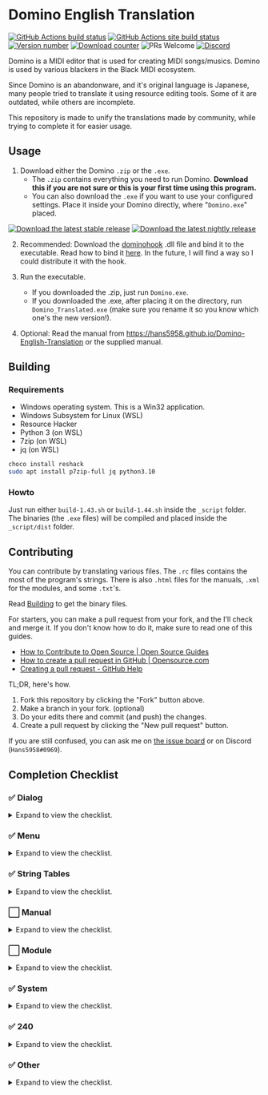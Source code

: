 
# Domino English Translation

<a href="https://github.com/Hans5958/Domino-English-Translation/actions/"><img src="https://img.shields.io/github/workflow/status/Hans5958/Domino-English-Translation/Deploy?style=flat-square" alt="GitHub Actions build status"></a> <a href="https://github.com/Hans5958/Domino-English-Translation/actions/"><img src="https://img.shields.io/github/workflow/status/Hans5958/Domino-English-Translation/Site Deployment?style=flat-square&label=site" alt="GitHub Actions site build status"></a> <a href="https://github.com/Hans5958/Domino-English-Translation/releases/"><img src="https://img.shields.io/github/v/release/Hans5958/Domino-English-Translation?style=flat-square" alt="Version number"></a> <a href="https://github.com/Hans5958/Domino-English-Translation/releases/"><img src="https://img.shields.io/github/downloads/Hans5958/Domino-English-Translation/total.svg?style=flat-square" alt="Download counter"></a> <img src="https://img.shields.io/badge/PRs-welcome-brightgreen.svg?style=flat-square" alt="PRs Welcome"> <a href="https://discord.gg/s42aft8"><img src="https://img.shields.io/discord/139268201803546624.svg?color=7289DA&style=flat-square" alt="Discord"></a>

Domino is a MIDI editor that is used for creating MIDI songs/musics. Domino is used by various blackers in the Black MIDI ecosystem.

Since Domino is an abandonware, and it's original language is Japanese, many people tried to translate it using resource editing tools. Some of it are outdated, while others are incomplete.

This repository is made to unify the translations made by community, while trying to complete it for easier usage.

## Usage

1. Download either the Domino `.zip` or the `.exe`.  
	- The `.zip` contains everything you need to run Domino. __Download this if you are not sure or this is your first time using this program.__  
	- You can also download the `.exe` if you want to use your configured settings. Place it inside your Domino directly, where "`Domino.exe`" placed.

<a href="https://github.com/Hans5958/Domino-English-Translation/releases/latest"><img src="https://img.shields.io/github/v/release/Hans5958/Domino-English-Translation?label=download&style=flat-square" alt="Download the latest stable release"></a> <a href="https://github.com/Hans5958/Domino-English-Translation/releases"><img src="https://img.shields.io/github/v/release/Hans5958/Domino-English-Translation?include_prereleases&label=download&style=flat-square" alt="Download the latest nightly release"></a>

2. Recommended: Download the [dominohook](https://github.com/khang06/dominohook/releases) .dll file and bind it to the executable.
   Read how to bind it [here](https://github.com/khang06/dominohook/blob/master/README.md#usage). In the future, I will find a way so I could distribute it with the hook.

3. Run the executable.
	- If you downloaded the .zip, just run `Domino.exe`.
	- If you downloaded the .exe, after placing it on the directory, run `Domino_Translated.exe` (make sure you rename it so you know which one's the new version!).

4. Optional: Read the manual from https://hans5958.github.io/Domino-English-Translation or the supplied manual.

## Building

### Requirements

- Windows operating system. This is a Win32 application.
- Windows Subsystem for Linux (WSL)
- Resource Hacker
- Python 3 (on WSL)
- 7zip (on WSL)
- jq (on WSL)

```bash
choco install reshack
sudo apt install p7zip-full jq python3.10
```

### Howto

Just run either `build-1.43.sh` or `build-1.44.sh` inside the `_script` folder. The binaries (the `.exe` files) will be compiled and placed inside the `_script/dist` folder.

## Contributing

You can contribute by translating various files. The `.rc` files contains the most of the program's strings. There is also `.html` files for the manuals, `.xml` for the modules, and some `.txt`'s.

Read [Building](#building) to get the binary files.

For starters, you can make a pull request from your fork, and the I'll check and merge it. If you don't know how to do it, make sure to read one of this guides.
- [How to Contribute to Open Source | Open Source Guides](https://opensource.guide/how-to-contribute/#opening-a-pull-request)
- [How to create a pull request in GitHub | Opensource.com](https://opensource.com/article/19/7/create-pull-request-github)
- [Creating a pull request - GitHub Help](https://help.github.com/en/github/collaborating-with-issues-and-pull-requests/creating-a-pull-request)

TL;DR, here's how.
1. Fork this repository by clicking the "Fork" button above.
2. Make a branch in your fork. (optional)
3. Do your edits there and commit (and push) the changes.
4. Create a pull request by clicking the "New pull request" button.

If you are still confused, you can ask me on [the issue board](https://github.com/Hans5958/Domino-English-Translation/issues) or on Discord (`Hans5958#0969`). 
<!-- You can contribute by following these steps.

1. Fork the master repository.  
You can do this by visit [the repository](https://github.com/Hans5958/Domino-English-Translation/) and click the "Fork" button.

2. Do the edits on the forked repository.  
After you forked the repository, you can edit whatever you want. Don't forget to commit it, of course.

3. Create a pull request.  
After that, you can create a pull request by clicking the "New pull request" button. Follow the steps and we will review it. -->

## Completion Checklist

### ✅ Dialog

<details><summary>Expand to view the checklist.</summary>

- [x] 100
- [x] 131
- [x] 132
- [x] 133
- [x] 134
- [x] 135
- [x] 136
- [x] 137
- [x] 138
- [x] 139
- [x] 144
- [x] 145
- [x] 146
- [x] 148
- [x] 149
- [x] 150
- [x] 151
- [x] 152
- [x] 153
- [x] 154
- [x] 155
- [x] 156
- [x] 157
- [x] 158
- [x] 159
- [x] 160
- [x] 161
- [x] 162
- [x] 163
- [x] 164
- [x] 165
- [x] 166
- [x] 167
- [x] 168
- [x] 169
- [x] 170
- [x] 171
- [x] 172
- [x] 173
- [x] 174
- [x] 187
- [x] 188
- [x] 213
- [x] 216
- [x] 217
- [x] 219
- [x] 240
- [x] 266
- [x] 267
- [x] 268
- [x] 269
- [x] 270
- [x] 272
- [x] 273
- [x] 275
- [x] 276
- [x] 277
- [x] 278
- [x] 279
- [x] 280
- [x] 281
- [x] 282
- [x] 283
- [x] 284
- [x] 285
- [x] 286
- [x] 288
- [x] 289
- [x] 290
- [x] 291
- [x] 292
- [x] 293
- [x] 294
- [x] 295
- [x] 296
- [x] 297
- [x] 298
- [x] 299
- [x] 300
- [x] 301
- [x] 302
- [x] 303
- [x] 304
- [x] 305
- [x] 306
- [x] 307
- [x] 308
- [x] 309
- [x] 310
- [x] 311
- [x] 312
- [x] 313
- [x] 314
- [x] 315
- [x] 316
- [x] 317
- [x] 318
- [x] 319
- [x] 320
- [x] 321
- [x] 322
- [x] 323
- [x] 324
- [x] 325
- [x] 326
- [x] 327

</details>

### ✅ Menu

<details><summary>Expand to view the checklist.</summary>

- [x] 128
- [x] 130

</details>

### ✅ String Tables

<details><summary>Expand to view the checklist.</summary>

- [x] 1
- [x] 2
- [x] 3
- [x] 4
- [x] 5
- [x] 6
- [x] 7
- [x] 8
- [x] 9
- [x] 10
- [x] 11
- [x] 12
- [x] 13
- [x] 14
- [x] 15
- [x] 16
- [x] 17
- [x] 18
- [x] 19
- [x] 20
- [x] 21
- [x] 22
- [x] 23
- [x] 24
- [x] 25
- [x] 26
- [x] 27
- [x] 28
- [x] 29
- [x] 30
- [x] 31
- [x] 32
- [x] 33
- [x] 34
- [x] 35
- [x] 36
- [x] 37
- [x] 38
- [x] 39
- [x] 40
- [x] 41
- [x] 42
- [x] 43
- [x] 44
- [x] 45
- [x] 46
- [x] 47
- [x] 48
- [x] 49
- [x] 50
- [x] 51
- [x] 52
- [x] 53

</details>

### ⬜️ Manual

<details><summary>Expand to view the checklist.</summary>

- [x] Index (index.html)
- [x] Installation (install.html)
	- [x] System Requirements
	- [x] License
	- [x] Installing
	- [x] Updating
	- [x] Uninstalling
	- [x] Port Settings (important)
- [ ] Usage (use.html)
	- [ ] Area Names
	- [ ] Previewing Notes
	- [ ] Placing a Note
	- [ ] Playing
	- [ ] Playing in the Middle
	- [ ] Changing Note Length (Gate)
	- [ ] Changing Note Strength (Velocity)
	- [ ] Moving a Note
	- [ ] Undoing
	- [ ] Adjusting Snapping
	- [ ] Removing a Note
	- [ ] Changing Initial Gate and Velocity Values
	- [ ] Changing Initial Gate and Velocity Values Based on Other Notes
	- [ ] Moving Multiple Notes
	- [ ] Removing Multiple Notes
	- [ ] Duplicating Multiple Notes (Copy/Paste)
	- [ ] Duplicating Multiple Notes (Move Duplicate)
	- [ ] Changing Velocity Values of Multiple Notes
	- [ ] Changing Gate and Velocity Values of Multiple Notes
	- [ ] Slicing a Note
	- [ ] Gradually Shifting the Timing of Multiple Notes (Stroke)
	- [ ] Filtering Selection
	- [ ] Transposing Between Octaves
	- [ ] Switching Between Pen and Select Tools
	- [ ] Changing Instrument
	- [ ] Changing Volume and Pan of a Part
	- [ ] Changing Volume and Pan Live
	- [ ] Changing Pitch Bend and Expression Continuously (Mouse)
	- [ ] Changing Pitch Bend and Expression Continuously (Selection)
	- [ ] Copying Pitch Bend and Expression Curves
	- [ ] Changing Current Track
	- [ ] Displaying Notes Other Tracks at the Same Time (Onion Skin)
	- [ ] Changing Tempo
	- [ ] Editing Rhythm Track
	- [ ] Changing Note Strength on Rhythm Track
	- [ ] Converting a Track to a Rhythm Track
	- [ ] Naming a Track
	- [ ] Adding a Track
	- [ ] Adding a Track Set for a Port
	- [ ] Removing a Track
	- [ ] Rearranging a Track
	- [ ] Editing Multiple Tracks
	- [ ] Playing a Specific Track
	- [ ] Setting a Marker
	- [ ] Setting the Time Signature
	- [ ] Setting the Title and Other Project Properties
	- [ ] Inserting a Comment Event
	- [ ] Inserting an Exclusive Event
	- [ ] Inserting a Control Change Event
	- [ ] Inserting Multiple Control Change Events
	- [ ] Playing in a Loop
	- [ ] Syncing Playback Position with MIDI Devices
	- [ ] Using Variables
	- [ ] Recording in Real Time
	- [ ] Recording in Steps
	- [ ] Receiving Exclusive Events
	- [ ] Saving a Project
	- [ ] Opening a Project
	- [ ] Adjusting End of Track
	- [ ] Exporting as a MIDI File
	- [ ] Backing Up
	- [ ] Customizing Shortcut Keys
	- [ ] Customizing the Toolbar
	- [ ] Customizing Mouse Operations
	- [ ] Customizing Curves and Lines
- [ ] Sound Source Definition File Specifications (module.html)
	- [ ] Overview
	- [ ] Main Structure
	- [ ] Sound Source Basic Information
	- [ ] Option
	- [ ] Instrument List Information
	- [ ] Drum Set List Information
	- [ ] Control Change Macro List Information
	- [ ] Template List Information
	- [ ] Default Data Information
- [ ] Other (other.html)
	- [ ] Bug Report
	- [ ] Feature Request
	- [ ] Acknowledgments
	- [ ] FAQ
- [ ] assets...

</details>

### ⬜️ Module

<details><summary>Expand to view the checklist.</summary>

- [x] GMLevel1.xml
- [ ] ok_GSm.xml
- [ ] ok_XG2k.xml
- [ ] ok_XGb.xml
- [ ] SC-88Pro.xml
- [ ] SC-8850.xml

</details>

### ✅ System

<details><summary>Expand to view the checklist.</summary>

- [x] CurveCustom.txt
- [x] Exclusive.txt
- [x] Formula.txt
- [x] ParamMap.txt

</details>

### ✅ 240

<details><summary>Expand to view the checklist.</summary>

- [x] 134
- [x] 136
- [x] 156
- [x] 165
- [x] 174
- [x] 217
- [x] 275
- [x] 277
- [x] 279
- [x] 280
- [x] 281
- [x] 290
- [x] 293
- [x] 295
- [x] 297
- [x] 299
- [x] 300
- [x] 301
- [x] 306
- [x] 307
- [x] 319
- [x] 322

</details>

### ✅ Other

<details><summary>Expand to view the checklist.</summary>

- [x] readme.txt

</details>